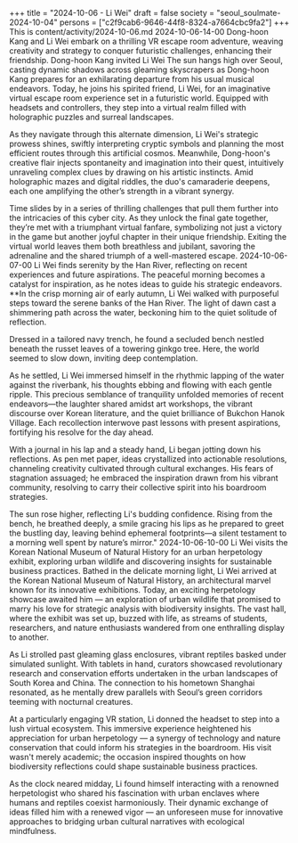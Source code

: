 +++
title = "2024-10-06 - Li Wei"
draft = false
society = "seoul_soulmate-2024-10-04"
persons = ["c2f9cab6-9646-44f8-8324-a7664cbc9fa2"]
+++
This is content/activity/2024-10-06.md
2024-10-06-14-00
Dong-hoon Kang and Li Wei embark on a thrilling VR escape room adventure, weaving creativity and strategy to conquer futuristic challenges, enhancing their friendship.
Dong-hoon Kang invited Li Wei
The sun hangs high over Seoul, casting dynamic shadows across gleaming skyscrapers as Dong-hoon Kang prepares for an exhilarating departure from his usual musical endeavors. Today, he joins his spirited friend, Li Wei, for an imaginative virtual escape room experience set in a futuristic world. Equipped with headsets and controllers, they step into a virtual realm filled with holographic puzzles and surreal landscapes.

As they navigate through this alternate dimension, Li Wei's strategic prowess shines, swiftly interpreting cryptic symbols and planning the most efficient routes through this artificial cosmos. Meanwhile, Dong-hoon's creative flair injects spontaneity and imagination into their quest, intuitively unraveling complex clues by drawing on his artistic instincts. Amid holographic mazes and digital riddles, the duo's camaraderie deepens, each one amplifying the other’s strength in a vibrant synergy.

Time slides by in a series of thrilling challenges that pull them further into the intricacies of this cyber city. As they unlock the final gate together, they’re met with a triumphant virtual fanfare, symbolizing not just a victory in the game but another joyful chapter in their unique friendship. Exiting the virtual world leaves them both breathless and jubilant, savoring the adrenaline and the shared triumph of a well-mastered escape.
2024-10-06-07-00
Li Wei finds serenity by the Han River, reflecting on recent experiences and future aspirations. The peaceful morning becomes a catalyst for inspiration, as he notes ideas to guide his strategic endeavors.
**In the crisp morning air of early autumn, Li Wei walked with purposeful steps toward the serene banks of the Han River. The light of dawn cast a shimmering path across the water, beckoning him to the quiet solitude of reflection. 

Dressed in a tailored navy trench, he found a secluded bench nestled beneath the russet leaves of a towering ginkgo tree. Here, the world seemed to slow down, inviting deep contemplation.

As he settled, Li Wei immersed himself in the rhythmic lapping of the water against the riverbank, his thoughts ebbing and flowing with each gentle ripple. This precious semblance of tranquility unfolded memories of recent endeavors—the laughter shared amidst art workshops, the vibrant discourse over Korean literature, and the quiet brilliance of Bukchon Hanok Village. Each recollection interwove past lessons with present aspirations, fortifying his resolve for the day ahead.

With a journal in his lap and a steady hand, Li began jotting down his reflections. As pen met paper, ideas crystallized into actionable resolutions, channeling creativity cultivated through cultural exchanges. His fears of stagnation assuaged; he embraced the inspiration drawn from his vibrant community, resolving to carry their collective spirit into his boardroom strategies.

The sun rose higher, reflecting Li's budding confidence. Rising from the bench, he breathed deeply, a smile gracing his lips as he prepared to greet the bustling day, leaving behind ephemeral footprints—a silent testament to a morning well spent by nature’s mirror."
2024-10-06-10-00
Li Wei visits the Korean National Museum of Natural History for an urban herpetology exhibit, exploring urban wildlife and discovering insights for sustainable business practices.
Bathed in the delicate morning light, Li Wei arrived at the Korean National Museum of Natural History, an architectural marvel known for its innovative exhibitions. Today, an exciting herpetology showcase awaited him — an exploration of urban wildlife that promised to marry his love for strategic analysis with biodiversity insights. The vast hall, where the exhibit was set up, buzzed with life, as streams of students, researchers, and nature enthusiasts wandered from one enthralling display to another.

As Li strolled past gleaming glass enclosures, vibrant reptiles basked under simulated sunlight. With tablets in hand, curators showcased revolutionary research and conservation efforts undertaken in the urban landscapes of South Korea and China. The connection to his hometown Shanghai resonated, as he mentally drew parallels with Seoul’s green corridors teeming with nocturnal creatures.

At a particularly engaging VR station, Li donned the headset to step into a lush virtual ecosystem. This immersive experience heightened his appreciation for urban herpetology — a synergy of technology and nature conservation that could inform his strategies in the boardroom. His visit wasn't merely academic; the occasion inspired thoughts on how biodiversity reflections could shape sustainable business practices.

As the clock neared midday, Li found himself interacting with a renowned herpetologist who shared his fascination with urban enclaves where humans and reptiles coexist harmoniously. Their dynamic exchange of ideas filled him with a renewed vigor — an unforeseen muse for innovative approaches to bridging urban cultural narratives with ecological mindfulness.
